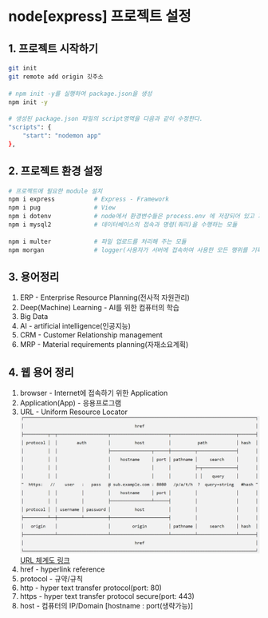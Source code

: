 # node[express] 프로젝트 설정

## 1. 프로젝트 시작하기
```bash
git init
git remote add origin 깃주소

# npm init -y를 실행하여 package.json을 생성
npm init -y

# 생성된 package.json 파일의 script영역을 다음과 같이 수정한다.
"scripts": {
	"start": "nodemon app"
},
```

## 2. 프로젝트 환경 설정
```bash
# 프로젝트에 필요한 module 설치
npm i express			# Express - Framework 
npm i pug 				# View
npm i dotenv 			# node에서 환경변수들은 process.env 에 저장되어 있고 거기에 원하는 변수를 등록할수 있게 도와주는 모듈
npm i mysql2			# 데이터베이스의 접속과 명령(쿼리)을 수행하는 모듈

npm i multer			# 파일 업로드를 처리해 주는 모듈
npm morgan				# logger(사용자가 서버에 접속하여 사용한 모든 행위를 기록)
```

## 3. 용어정리
1. ERP - Enterprise Resource Planning(전사적 자원관리)
2. Deep(Machine) Learning - AI를 위한 컴퓨터의 학습
3. Big Data
4. AI - artificial intelligence(인공지능)
5. CRM - Customer Relationship management
6. MRP - Material requirements planning(자재소요계획)

## 4. 웹 용어 정리
1. browser - Internet에 접속하기 위한 Application
2. Application(App) - 응용프로그램
3. URL - Uniform Resource Locator
	![URL 체계도](./public/img/url.jpg) 
	[URL 체계도 링크](https://nodejs.org/dist/latest-v12.x/docs/api/url.html)
4. href - hyperlink reference
5. protocol - 규약/규칙
6. http - hyper text transfer protocol(port: 80)
7. https - hyper text transfer protocol secure(port: 443)
8. host - 컴퓨터의 IP/Domain [hostname : port(생략가능)]
